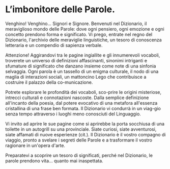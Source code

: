 # L’imbonitore delle Parole.

Venghino! Venghino… Signori e Signore. Benvenuti nel Dizionario, il meraviglioso mondo delle Parole:
dove ogni pensiero, ogni emozione e ogni concetto prendono forma e significato.
Vi prego, entrate nel regno del Dizionario, l'archivio delle meraviglie linguistiche, un tesoro di
conoscenza letteraria e un compendio di sapienza verbale.

Attenzione! Aggirandovi tra le pagine ingiallite e gli innumerevoli vocaboli, troverete un universo
di definizioni affascinanti, sinonimi intriganti e sfumature di significato che danzano insieme come
note di una sinfonia selvaggia.
Ogni parola è un tassello di un enigma culturale, il nodo di una maglia di interazioni sociali, un
mattoncino Lego che contribuisce a costruire il palazzo della co-municazione.

Potrete esplorare le profondità dei vocaboli, sco-prire le origini misteriose, intrecci culturali e
connotazioni nascoste.
Dalla semplice definizione all'incanto della poesia, dal potere evocativo di una metafora all'essenza
cristallina di una frase ben formata. Il Dizionario vi condurrà in un viag-gio senza tempo attraverso
i luoghi meno conosciuti del Linguaggio.

Vi invito ad aprire le sue pagine come si aprirebbe la porta socchiusa di una toilette in un autogrill
su una provinciale.
Siate curiosi, siate avventurosi, siate affamati di nuove esperienze (cit.).
Il Dizionario è il vostro compagno di viaggio, pronto a svelare i segreti delle Parole e a trasformare
il vostro ragionare in un'opera d'arte.

Preparatevi a scoprire un tesoro di significati, perché nel Dizionario, le parole prendono vita…
quanto mai inaspettata.
